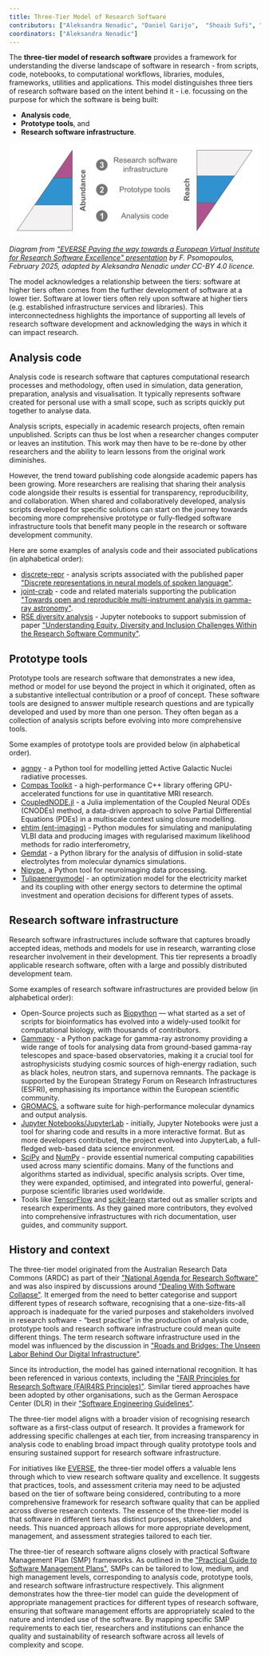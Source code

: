 ```yaml
---
title: Three-Tier Model of Research Software
contributors: ["Aleksandra Nenadic", "Daniel Garijo",  "Shoaib Sufi", "Fotis Psomopoulos"]
coordinators: ["Aleksandra Nenadic"]
---
```


The **three-tier model of research software** provides a framework for understanding the diverse landscape of software in research - from scripts, code, notebooks, to computational workflows, libraries, modules, frameworks, utilities and applications.
This model distinguishes three tiers of research software based on the intent behind it - i.e. focussing on the purpose for which the software is being built:

- **Analysis code**,
- **Prototype tools**, and
- **Research software infrastructure**.


![Three-tier model of research software](../../images/3-tier-model.svg) <!-- <img src="/images/3-tier-model.svg" width="1200" alt-text="Three-tier model of research software" /> -->

*Diagram from ["EVERSE Paving the way towards a European Virtual Institute for Research Software Excellence" presentation](https://indico.cern.ch/event/1501988/contributions/6323204/attachments/3016679/5320601/EVERSE_Overview_Slides.pdf) by F. Psomopoulos, February 2025, adapted by Aleksandra Nenadic under CC-BY 4.0 licence.*

The model acknowledges a relationship between the tiers: software at higher tiers often comes from the further development of software at a lower tier.
Software at lower tiers often rely upon software at higher tiers (e.g. established infrastructure services and libraries).
This interconnectedness highlights the importance of supporting all levels of research software development and acknowledging the ways in which it can impact research.

## Analysis code

Analysis code is research software that captures computational research processes and methodology, often used in simulation, data generation, preparation, analysis and visualisation.
It typically represents software created for personal use with a small scope, such as scripts quickly put together to analyse data.

Analysis scripts, especially in academic research projects, often remain unpublished.
Scripts can thus be lost when a researcher changes computer or leaves an institution.
This work may then have to be re-done by other researchers and the ability to learn lessons from the original work diminishes.

However, the trend toward publishing code alongside academic papers has been growing.
More researchers are realising that sharing their analysis code alongside their results is essential for transparency, reproducibility, and collaboration.
When shared and collaboratively developed, analysis scripts developed for specific solutions can start on the journey towards becoming more comprehensive prototype or fully-fledged software infrastructure tools that benefit many people in the research or software development community.

Here are some examples of analysis code and their associated publications (in alphabetical order):

- [discrete-repr](https://github.com/bhigy/discrete-repr) - analysis scripts associated with the published paper ["Discrete representations in neural models of spoken language"](https://aclanthology.org/2021.blackboxnlp-1.11).
- [joint-crab](https://github.com/open-gamma-ray-astro/joint-crab) - code and related materials supporting the publication ["Towards open and reproducible multi-instrument analysis in gamma-ray astronomy"](https://www.aanda.org/articles/aa/full_html/2019/05/aa34938-18/aa34938-18.html).
- [RSE diversity analysis](https://zenodo.org/records/4662166) - Jupyter notebooks to support submission of paper ["Understanding Equity, Diversity and Inclusion Challenges Within the Research Software Community"](https://link.springer.com/chapter/10.1007/978-3-030-77980-1_30).

## Prototype tools

Prototype tools are research software that demonstrates a new idea, method or model for use beyond the project in which it originated, often as a substantive intellectual contribution or a proof of concept.
These software tools are designed to answer multiple research questions and are typically developed and used by more than one person.
They often began as a collection of analysis scripts before evolving into more comprehensive tools.

Some examples of prototype tools are provided below (in alphabetical order).

- [agnpy](https://github.com/cosimoNigro/agnpy) - a Python tool for modelling jetted Active Galactic Nuclei radiative processes.
- [Compas Toolkit](https://nlesc-compas.github.io/compas-toolkit/) - a high-performance C++ library offering GPU-accelerated functions for use in quantitative MRI research.
- [CoupledNODE.jl](https://github.com/DEEPDIP-project/CoupledNODE.jl) - a Julia implementation of the Coupled Neural ODEs (CNODEs) method, a data-driven approach to solve Partial Differential Equations (PDEs) in a multiscale context using closure modelling.
- [ehtim (ent-imaging)](https://github.com/achael/eht-imaging) - Python modules for simulating and manipulating VLBI data and producing images with regularised maximum likelihood methods for radio interferometry,
- [Gemdat](https://gemdat.readthedocs.io/en/latest/) - a Python library for the analysis of diffusion in solid-state electrolytes from molecular dynamics simulations.
- [Nipype](https://nipype.readthedocs.io/en/latest/), a Python tool for neuroimaging data processing.
- [Tulipaenergymodel](https://research-software-directory.org/software/tulipaenergymodel) - an optimization model for the electricity market and its coupling with other energy sectors to determine the optimal investment and operation decisions for different types of assets.

## Research software infrastructure

Research software infrastructures include software that captures broadly accepted ideas, methods and models for use in research, warranting close researcher involvement in their development.
This tier represents a broadly applicable research software, often with a large and possibly distributed development team.

Some examples of research software infrastructures are provided below (in alphabetical order):

- Open-Source projects such as [Biopython](https://biopython.org/) — what started as a set of scripts for bioinformatics has evolved into a widely-used toolkit for computational biology, with thousands of contributors.
- [Gammapy](https://github.com/gammapy/gammapy) - a Python package for gamma-ray astronomy providing a wide range of tools for analysing data from ground-based gamma-ray telescopes and space-based observatories, making it a crucial tool for astrophysicists studying cosmic sources of high-energy radiation, such as black holes, neutron stars, and supernova remnants.
  The package is supported by the European Strategy Forum on Research Infrastructures (ESFRI), emphasising its importance within the European scientific community.
- [GROMACS](https://www.gromacs.org/), a software suite for high-performance molecular dynamics and output analysis.
- [Jupyter Notebooks/JupyterLab](https://jupyter.org/) - initially, Jupyter Notebooks were just a tool for sharing code and results in a more interactive format. But as more developers contributed, the project evolved into JupyterLab, a full-fledged web-based data science environment.
- [SciPy](https://scipy.org/) and [NumPy](https://numpy.org/) - provide essential numerical computing capabilities used across many scientific domains. Many of the functions and algorithms started as individual, specific analysis scripts. Over time, they were expanded, optimised, and integrated into powerful, general-purpose scientific libraries used worldwide.
- Tools like [TensorFlow](https://www.tensorflow.org/) and [scikit-learn](https://scikit-learn.org/stable/) started out as smaller scripts and research experiments. As they gained more contributors, they evolved into comprehensive infrastructures with rich documentation, user guides, and community support.

## History and context

The three-tier model originated from the Australian Research Data Commons (ARDC) as part of their ["National Agenda for Research Software"](https://doi.org/10.5281/zenodo.6378082) and was also inspired by discussions around ["Dealing With Software Collapse"](https://ieeexplore.ieee.org/document/8701540).
It emerged from the need to better categorise and support different types of research software, recognising that a one-size-fits-all approach is inadequate for the varied purposes and stakeholders involved in research software - “best practice” in the production of analysis code, prototype tools and research software infrastructure could mean quite different things.
The term research software infrastructure used in the model was influenced by the discussion in ["Roads and Bridges: The Unseen Labor Behind Our Digital Infrastructure"](https://www.fordfoundation.org/work/learning/research-reports/roads-and-bridges-the-unseen-labor-behind-our-digital-infrastructure/).

Since its introduction, the model has gained international recognition.
It has been referenced in various contexts, including the ["FAIR Principles for Research Software (FAIR4RS Principles)"](https://doi.org/10.1038/s41597-022-01710-x).
Similar tiered approaches have been adopted by other organisations, such as the German Aerospace Center (DLR) in their ["Software Engineering Guidelines"](https://doi.org/10.5281/zenodo.1344612).

The three-tier model aligns with a broader vision of recognising research software as a first-class output of research.
It provides a framework for addressing specific challenges at each tier, from increasing transparency in analysis code to enabling broad impact through quality prototype tools and ensuring sustained support for research software infrastructure.

For initiatives like [EVERSE](https://everse.software/), the three-tier model offers a valuable lens through which to view research software quality and excellence.
It suggests that practices, tools, and assessment criteria may need to be adjusted based on the tier of software being considered, contributing to a more comprehensive framework for research software quality that can be applied across diverse research contexts.
The essence of the three-tier model is that software in different tiers has distinct purposes, stakeholders, and needs.
This nuanced approach allows for more appropriate development, management, and assessment strategies tailored to each tier.

The three-tier of research software aligns closely with practical Software Management Plan (SMP) frameworks.
As outlined in the ["Practical Guide to Software Management Plans"](https://doi.org/10.5281/zenodo.7248877), SMPs can be tailored to low, medium, and high management levels, corresponding to analysis code, prototype tools, and research software infrastructure respectively.
This alignment demonstrates how the three-tier model can guide the development of appropriate management practices for different types of research software, ensuring that software management efforts are appropriately scaled to the nature and intended use of the software.
By mapping specific SMP requirements to each tier, researchers and institutions can enhance the quality and sustainability of research software across all levels of complexity and scope.

